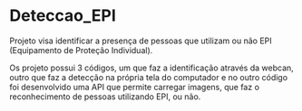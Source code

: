 # Deteccao_EPI
Projeto visa identificar a presença de pessoas que utilizam ou não EPI (Equipamento de Proteção Individual).

Os projeto possui 3 códigos, um que faz a identificação através da webcan, outro que faz a detecção na própria tela do computador e no outro código
 foi desenvolvido uma API que permite carregar imagens, que faz o reconhecimento de pessoas utilizando EPI, ou não.
